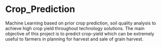 # Crop_Prediction
Machine Learning based on prior crop prediction, soil quality analysis to achieve high crop yield throughout technology solutions. The main objective of this project is to predict crop-yield which can be extremely useful to farmers in planning for harvest and sale of grain harvest.
